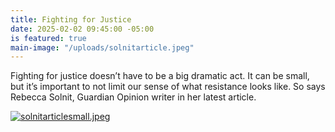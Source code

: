 ```yaml
---
title: Fighting for Justice
date: 2025-02-02 09:45:00 -05:00
is featured: true
main-image: "/uploads/solnitarticle.jpeg"
---
```


Fighting for justice doesn’t have to be a big dramatic act. It can be small, but it’s important to not limit our sense of what resistance looks like.  So says Rebecca Solnit, Guardian Opinion writer in her latest article.

[![solnitarticlesmall.jpeg](/uploads/solnitarticlesmall.jpeg)](https://www.theguardian.com/commentisfree/2025/feb/02/resistance-trump-administration?utm_term=679f6c60e8739bb7066e51dd8f1683dd&utm_campaign=GuardianTodayUS&utm_source=esp&utm_medium=Email&CMP=GTUS_email)